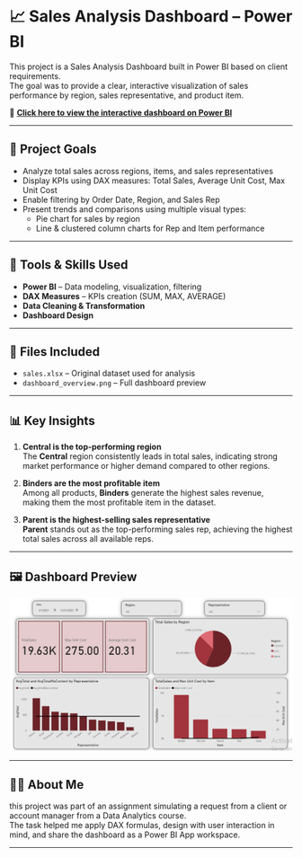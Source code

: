 # 📈 Sales Analysis Dashboard – Power BI

This project is a Sales Analysis Dashboard built in Power BI based on client requirements.  
The goal was to provide a clear, interactive visualization of sales performance by region, sales representative, and product item.

🔗 **[Click here to view the interactive dashboard on Power BI](https://app.powerbi.com/links/Ph6GH8T-4G?ctid=917aa155-411f-4e6c-8a5d-5de71287bc0c&pbi_source=linkShare)**

---

## 📌 Project Goals

- Analyze total sales across regions, items, and sales representatives  
- Display KPIs using DAX measures: Total Sales, Average Unit Cost, Max Unit Cost  
- Enable filtering by Order Date, Region, and Sales Rep  
- Present trends and comparisons using multiple visual types:
  - Pie chart for sales by region  
  - Line & clustered column charts for Rep and Item performance

---

## 🧰 Tools & Skills Used

- **Power BI** – Data modeling, visualization, filtering  
- **DAX Measures** – KPIs creation (SUM, MAX, AVERAGE)  
- **Data Cleaning & Transformation**  
- **Dashboard Design**

---

## 📁 Files Included

- `sales.xlsx` – Original dataset used for analysis  
- `dashboard_overview.png` – Full dashboard preview  

---

## 📊 Key Insights

1. **Central is the top-performing region**  
   The **Central** region consistently leads in total sales, indicating strong market performance or higher demand compared to other regions.

2. **Binders are the most profitable item**  
   Among all products, **Binders** generate the highest sales revenue, making them the most profitable item in the dataset.

3. **Parent is the highest-selling sales representative**  
   **Parent** stands out as the top-performing sales rep, achieving the highest total sales across all available reps.


---

## 🖼️ Dashboard Preview

<img src="dashboard_overview.png" alt="Full Dashboard" width="600"/>

---

## 👩‍💻 About Me

this project was part of an assignment simulating a request from a client or account manager from a Data Analytics course.  
The task helped me apply DAX formulas, design with user interaction in mind, and share the dashboard as a Power BI App workspace.

---
